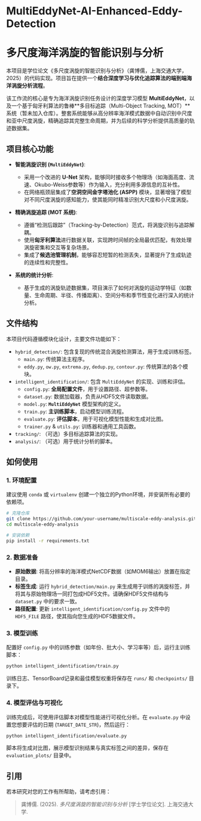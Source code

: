 # MultiEddyNet-AI-Enhanced-Eddy-Detection
# 多尺度海洋涡旋的智能识别与分析

本项目是学位论文《多尺度涡旋的智能识别与分析》（龚博儒，上海交通大学，2025）的代码实现。项目旨在提供一个**结合深度学习与优化追踪算法的端到端海洋涡旋分析流程**。

该工作流的核心是专为海洋涡旋识别任务设计的深度学习模型 **MultiEddyNet**，以及一个基于匈牙利算法的鲁棒**多目标追踪（Multi-Object Tracking, MOT）**系统（暂未加入仓库）。整套系统能够从高分辨率海洋模式数据中自动识别中尺度和亚中尺度涡旋，精确追踪其完整生命周期，并为后续的科学分析提供高质量的轨迹数据集。

## 项目核心功能

-   **智能涡旋识别 (`MultiEddyNet`)**:
    -   采用一个改进的 **U-Net** 架构，能够同时接收多个物理场（如海面高度、流速、Okubo-Weiss参数等）作为输入，充分利用多源信息的互补性。
    -   在网络瓶颈层集成了**空洞空间金字塔池化 (ASPP)** 模块，显著增强了模型对不同尺度涡旋的感知能力，使其能同时精准识别大尺度和小尺度涡旋。

-   **精确涡旋追踪 (MOT 系统)**:
    -   遵循“检测后跟踪”（Tracking-by-Detection）范式，将涡旋识别与追踪解耦。
    -   使用**匈牙利算法**进行数据关联，实现跨时间帧的全局最优匹配，有效处理涡旋密集和交互等复杂场景。
    -   集成了**候选池管理机制**，能够容忍短暂的检测丢失，显著提升了生成轨迹的连续性和完整性。

-   **系统的统计分析**:
    -   基于生成的涡旋轨迹数据集，项目演示了如何对涡旋的运动学特征（如数量、生命周期、半径、传播距离）、空间分布和季节性变化进行深入的统计分析。

## 文件结构

本项目代码遵循模块化设计，主要文件功能如下：

-   `hybrid_detection/`: 包含复现的传统混合涡旋检测算法，用于生成训练标签。
    -   `main.py`: 传统算法主程序。
    -   `eddy.py`, `ow.py`, `extrema.py`, `dedup.py`, `contour.py`: 传统算法的各个模块。
-   `intelligent_identification/`: 包含 `MultiEddyNet` 的实现、训练和评估。
    -   `config.py`: **全局配置文件**，用于设置路径、超参数等。
    -   `dataset.py`: 数据加载器，负责从HDF5文件读取数据。
    -   `model.py`: **`MultiEddyNet`** 模型架构的定义。
    -   `train.py`: **主训练脚本**，启动模型训练流程。
    -   `evaluate.py`: **评估脚本**，用于可视化模型性能和生成对比图。
    -   `trainer.py` & `utils.py`: 训练器和通用工具函数。
-   `tracking/`: （可选）多目标追踪算法的实现。
-   `analysis/`: （可选）用于统计分析的脚本。

## 如何使用

### 1. 环境配置

建议使用 `conda` 或 `virtualenv` 创建一个独立的Python环境，并安装所有必要的依赖项。

```bash
# 克隆仓库
git clone https://github.com/your-username/multiscale-eddy-analysis.git
cd multiscale-eddy-analysis

# 安装依赖
pip install -r requirements.txt
```

### 2. 数据准备

-   **原始数据**: 将高分辨率的海洋模式NetCDF数据（如MOM6输出）放置在指定目录。
-   **标签生成**: 运行 `hybrid_detection/main.py` 来生成用于训练的涡旋标签，并将其与原始物理场一同打包成HDF5文件。请确保HDF5文件结构与 `dataset.py` 中的要求一致。
-   **路径配置**: 更新 `intelligent_identification/config.py` 文件中的 `HDF5_FILE` 路径，使其指向您生成的HDF5数据文件。

### 3. 模型训练

配置好 `config.py` 中的训练参数（如年份、批大小、学习率等）后，运行主训练脚本：

```bash
python intelligent_identification/train.py
```
训练日志、TensorBoard记录和最佳模型权重将保存在 `runs/` 和 `checkpoints/` 目录下。

### 4. 模型评估与可视化

训练完成后，可使用评估脚本对模型性能进行可视化分析。在 `evaluate.py` 中设置您想要评估的日期 (`TARGET_DATE_STR`)，然后运行：

```bash
python intelligent_identification/evaluate.py
```
脚本将生成对比图，展示模型识别结果与真实标签之间的差异，保存在 `evaluation_plots/` 目录中。

## 引用

若本研究对您的工作有所帮助，请考虑引用：

> 龚博儒. (2025). *多尺度涡旋的智能识别与分析* [学士学位论文]. 上海交通大学.
